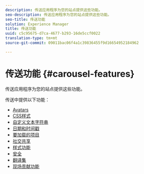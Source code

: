 ```yaml
---
description: 传送应用程序为您的站点提供这些功能。
seo-description: 传送应用程序为您的站点提供这些功能。
seo-title: 传送功能
solution: Experience Manager
title: 传送功能
uuid: c5c95675-d7ca-4677-b293-16de5ccf0022
translation-type: tm+mt
source-git-commit: 09011bac06f4a1c39836455f9d16654952184962

---
```



# 传送功能 {#carousel-features}

传送应用程序为您的站点提供这些功能。

传送中提供以下功能：

* [Avatars](/help/using/c-features-livefyre/c-styling-features/c-avatars.md#c_avatars)
* [CSS样式](/help/using/c-features-livefyre/c-styling-features/c-css-styling-branding.md#c_css_styling_branding)
* [自定义文本字符串](/help/using/c-features-livefyre/c-custom-text-strings.md#c_custom_text_strings)
* [日期和时间戳](/help/using/c-features-livefyre/c-styling-features/c-date-and-timestamp.md#c_date_and_timestamp)
* [要加载的项目](/help/using/c-features-livefyre/c-content-behavior-features/c-content-behavior-features.md#section_q5w_mzl_d1b)
* [社交共享](/help/using/c-features-livefyre/c-social-sharing/c-social-sharing.md#c_social_sharing)
* [样式功能](/help/using/c-features-livefyre/c-styling-features/c-styling-features.md#c_styling_features)
* [安全](/help/using/c-features-livefyre/c-about-moderation/c-moderation.md#c_moderation)
* [翻译集](/help/using/c-settings-other/c-translation-sets/c-translation-sets.md#c_translation_sets)
* [现场贡献功能](/help/using/c-features-livefyre/c-on-site-contribution-features.md#section_vzs_t2s_d1b)

